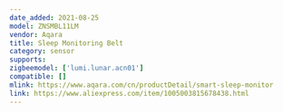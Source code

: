 ```yaml
---
date_added: 2021-08-25
model: ZNSMBL11LM  
vendor: Aqara
title: Sleep Monitoring Belt
category: sensor
supports:
zigbeemodel: ['lumi.lunar.acn01']
compatible: []
mlink: https://www.aqara.com/cn/productDetail/smart-sleep-monitor
link: https://www.aliexpress.com/item/1005003815678438.html
---
```


